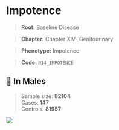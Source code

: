 # Impotence

> **Root:** Baseline Disease  

> **Chapter:** Chapter XIV- Genitourinary  

> **Phenotype:** Impotence  

> **Code:** `N14_IMPOTENCE`

## 👨 In Males  
> Sample size: **82104**  
> Cases: **147**  
> Controls: **81957**
<img src="/Disease/Figures/ALL/Incidence/N14_IMPOTENCE.png"/>
<CsvTable src="/Disease/Data/ALL/Incidence/COX_N14_IMPOTENCE.csv" label="🔍 View full results" />
